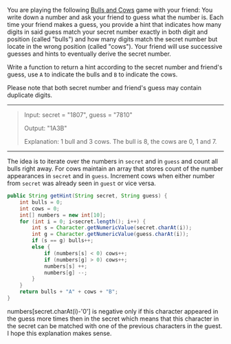 You are playing the following [Bulls and Cows](https://en.wikipedia.org/wiki/Bulls_and_Cows) game with your friend: You write down a number and ask your friend to guess what the number is. Each time your friend makes a guess, you provide a hint that indicates how many digits in said guess match your secret number exactly in both digit and position (called "bulls") and how many digits match the secret number but locate in the wrong position (called "cows"). Your friend will use successive guesses and hints to eventually derive the secret number.

Write a function to return a hint according to the secret number and friend's guess, use `A` to indicate the bulls and `B` to indicate the cows. 

Please note that both secret number and friend's guess may contain duplicate digits.

---

> Input: secret = "1807", guess = "7810"
>
> Output: "1A3B"
>
> Explanation: 1 bull and 3 cows. The bull is 8, the cows are 0, 1 and 7.

___

The idea is to iterate over the numbers in `secret` and in `guess` and count all bulls right away. For cows maintain an array that stores count of the number appearances in `secret` and in `guess`. Increment cows when either number from `secret` was already seen in `guest` or vice versa.

```JAVA
public String getHint(String secret, String guess) {
    int bulls = 0;
    int cows = 0;
    int[] numbers = new int[10];
    for (int i = 0; i<secret.length(); i++) {
        int s = Character.getNumericValue(secret.charAt(i));
        int g = Character.getNumericValue(guess.charAt(i));
        if (s == g) bulls++;
        else {
            if (numbers[s] < 0) cows++;
            if (numbers[g] > 0) cows++;
            numbers[s] ++;
            numbers[g] --;
        }
    }
    return bulls + "A" + cows + "B";
}
```

numbers[secret.charAt(i)-'0'] is negative only if this character appeared in the guess more times then in the secret which means that this character in the secret can be matched with one of the previous characters in the guest. I hope this explanation makes sense.

